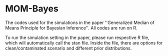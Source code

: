 # MOM-Bayes

The codes used for the simulations in the paper ''Generalized Median of Means Principle for Bayesian Inference''. All codes are run on R.

To run the simulation setting in the paper, please run respective R file, which will automatically call the stan file. Inside the file, there are options for clean/contaminated scenario and different prior distributions.
